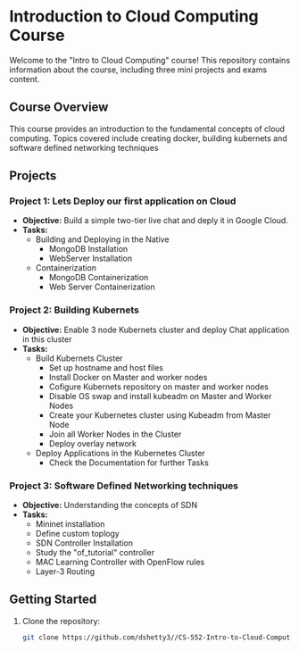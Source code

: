 
# Introduction to Cloud Computing Course

Welcome to the "Intro to Cloud Computing" course! This repository contains information about the course, including three mini projects and exams content.

## Course Overview

This course provides an introduction to the fundamental concepts of cloud computing. Topics covered include creating docker, building kubernets and software defined networking techniques

## Projects

### Project 1: Lets Deploy our first application on Cloud

- **Objective:** Build a simple two-tier live chat and deply it in Google Cloud.
- **Tasks:**
  - Building and Deploying in the Native
      - MongoDB Installation
      - WebServer Installation
  - Containerization
      - MongoDB Containerization
      - Web Server Containerization

### Project 2: Building Kubernets

- **Objective:** Enable 3 node Kubernets cluster and deploy Chat application in this cluster
- **Tasks:**
  - Build Kubernets Cluster
      - Set up hostname and host files
      - Install Docker on Master and worker nodes
      - Cofigure Kubernets repository on master and worker nodes
      - Disable OS swap and install kubeadm on Master and Worker Nodes
      - Create your Kubernetes cluster using Kubeadm from Master Node
      - Join all Worker Nodes in the Cluster
      - Deploy overlay network
  - Deploy Applications in the Kubernetes Cluster
      - Check the Documentation for further Tasks

### Project 3: Software Defined Networking techniques

- **Objective:** Understanding the concepts of SDN
- **Tasks:**
  - Mininet installation
  - Define custom toplogy
  - SDN Controller Installation
  - Study the "of_tutorial" controller
  - MAC Learning Controller with OpenFlow rules
  - Layer-3 Routing
    
## Getting Started

1. Clone the repository:
   ```bash
   git clone https://github.com/dshetty3//CS-552-Intro-to-Cloud-Computing.git


